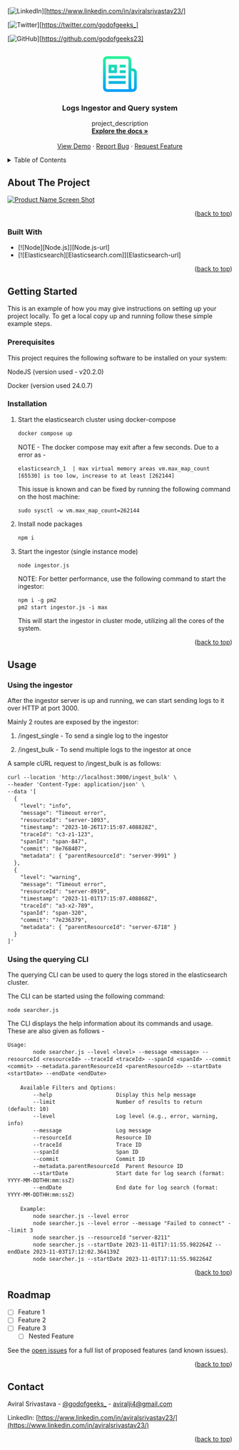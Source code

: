 <!-- Improved compatibility of back to top link: See: https://github.com/othneildrew/Best-README-Template/pull/73 -->
<a name="readme-top"></a>
<!--
*** Thanks for checking out the Best-README-Template. If you have a suggestion
*** that would make this better, please fork the repo and create a pull request
*** or simply open an issue with the tag "enhancement".
*** Don't forget to give the project a star!
*** Thanks again! Now go create something AMAZING! :D
-->



<!-- PROJECT SHIELDS -->
<!--
*** I'm using markdown "reference style" links for readability.
*** Reference links are enclosed in brackets [ ] instead of parentheses ( ).
*** See the bottom of this document for the declaration of the reference variables
*** for contributors-url, forks-url, etc. This is an optional, concise syntax you may use.
*** https://www.markdownguide.org/basic-syntax/#reference-style-links
-->

[![LinkedIn][linkedin-shield]][https://www.linkedin.com/in/aviralsrivastav23/]

[![Twitter][twitter-shield]][https://twitter.com/godofgeeks_]

[![GitHub][github-shield]][https://github.com/godofgeeks23]



<!-- PROJECT LOGO -->
<br />
<div align="center">
  <a href="https://github.com/github_username/repo_name">
    <img src="images/logo.png" alt="Logo" width="80" height="80">
  </a>

<h3 align="center">Logs Ingestor and Query system</h3>

  <p align="center">
    project_description
    <br />
    <a href="https://github.com/github_username/repo_name"><strong>Explore the docs »</strong></a>
    <br />
    <br />
    <a href="https://github.com/github_username/repo_name">View Demo</a>
    ·
    <a href="https://github.com/github_username/repo_name/issues">Report Bug</a>
    ·
    <a href="https://github.com/github_username/repo_name/issues">Request Feature</a>
  </p>
</div>



<!-- TABLE OF CONTENTS -->
<details>
  <summary>Table of Contents</summary>
  <ol>
    <li>
      <a href="#about-the-project">About The Project</a>
      <ul>
        <li><a href="#built-with">Built With</a></li>
      </ul>
    </li>
    <li>
      <a href="#getting-started">Getting Started</a>
      <ul>
        <li><a href="#prerequisites">Prerequisites</a></li>
        <li><a href="#installation">Installation</a></li>
      </ul>
    </li>
    <li><a href="#usage">Usage</a></li>
    <li><a href="#roadmap">Roadmap</a></li>
    <li><a href="#contributing">Contributing</a></li>
    <li><a href="#license">License</a></li>
    <li><a href="#contact">Contact</a></li>
    <li><a href="#acknowledgments">Acknowledgments</a></li>
  </ol>
</details>



<!-- ABOUT THE PROJECT -->
## About The Project

[![Product Name Screen Shot][product-screenshot]](https://example.com)


<p align="right">(<a href="#readme-top">back to top</a>)</p>



### Built With

* [![Node][Node.js]][Node.js-url]
* [![Elasticsearch][Elasticsearch.com]][Elasticsearch-url]

<p align="right">(<a href="#readme-top">back to top</a>)</p>



<!-- GETTING STARTED -->
## Getting Started

This is an example of how you may give instructions on setting up your project locally.
To get a local copy up and running follow these simple example steps.

### Prerequisites

This project requires the following software to be installed on your system:

NodeJS (version used - v20.2.0)

Docker (version used 24.0.7)

### Installation

1. Start the elasticsearch cluster using docker-compose
   ```sh
   docker compose up
   ```

    NOTE - The docker compose may exit after a few seconds. Due to a error as -
    ```
    elasticsearch_1  | max virtual memory areas vm.max_map_count [65530] is too low, increase to at least [262144]
    ```
    
    This issue is known and can be fixed by running the following command on the host machine:
    
    ```
    sudo sysctl -w vm.max_map_count=262144
    ```

2. Install node packages
   ```sh
   npm i
   ```

3. Start the ingestor (single instance mode)
   ```sh
   node ingestor.js
   ```

   NOTE: For better performance, use the following command to start the ingestor:
   ```
   npm i -g pm2
   pm2 start ingestor.js -i max
    ```

    This will start the ingestor in cluster mode, utilizing all the cores of the system.


<p align="right">(<a href="#readme-top">back to top</a>)</p>



<!-- USAGE EXAMPLES -->
## Usage

### Using the ingestor

After the ingestor server is up and running, we can start sending logs to it over HTTP at port 3000.

Mainly 2 routes are exposed by the ingestor:

1. /ingest_single - To send a single log to the ingestor

2. /ingest_bulk - To send multiple logs to the ingestor at once

A sample cURL request to /ingest_bulk is as follows:
```
curl --location 'http://localhost:3000/ingest_bulk' \
--header 'Content-Type: application/json' \
--data '[
  {
    "level": "info",
    "message": "Timeout error",
    "resourceId": "server-1093",
    "timestamp": "2023-10-26T17:15:07.408828Z",
    "traceId": "c3-z1-123",
    "spanId": "span-847",
    "commit": "8e768407",
    "metadata": { "parentResourceId": "server-9991" }
  },
  {
    "level": "warning",
    "message": "Timeout error",
    "resourceId": "server-8919",
    "timestamp": "2023-11-01T17:15:07.408868Z",
    "traceId": "a3-x2-789",
    "spanId": "span-320",
    "commit": "7e236379",
    "metadata": { "parentResourceId": "server-6718" }
  }
]'
```

### Using the querying CLI

The querying CLI can be used to query the logs stored in the elasticsearch cluster.

The CLI can be started using the following command:
```
node searcher.js
```

The CLI displays the help information about its commands and usage. These are also given as follows - 

```
Usage:
        node searcher.js --level <level> --message <message> --resourceId <resourceId> --traceId <traceId> --spanId <spanId> --commit <commit> --metadata.parentResourceId <parentResourceId> --startDate <startDate> --endDate <endDate>

    Available Filters and Options:
        --help                    Display this help message
        --limit                   Number of results to return (default: 10)
        --level                   Log level (e.g., error, warning, info)
        --message                 Log message
        --resourceId              Resource ID
        --traceId                 Trace ID
        --spanId                  Span ID
        --commit                  Commit ID
        --metadata.parentResourceId  Parent Resource ID
        --startDate               Start date for log search (format: YYYY-MM-DDTHH:mm:ssZ)
        --endDate                 End date for log search (format: YYYY-MM-DDTHH:mm:ssZ)

    Example:
        node searcher.js --level error
        node searcher.js --level error --message "Failed to connect" --limit 3
        node searcher.js --resourceId "server-8211"
        node searcher.js --startDate 2023-11-01T17:11:55.982264Z --endDate 2023-11-03T17:12:02.364139Z
        node searcher.js --startDate 2023-11-01T17:11:55.982264Z
```

<p align="right">(<a href="#readme-top">back to top</a>)</p>



<!-- ROADMAP -->
## Roadmap

- [ ] Feature 1
- [ ] Feature 2
- [ ] Feature 3
    - [ ] Nested Feature

See the [open issues](https://github.com/github_username/repo_name/issues) for a full list of proposed features (and known issues).

<p align="right">(<a href="#readme-top">back to top</a>)</p>



<!-- CONTACT -->
## Contact

Aviral Srivastava - [@godofgeeks_](https://twitter.com/godofgeeks_) - aviralji4@gmail.com

LinkedIn: [https://www.linkedin.com/in/aviralsrivastav23/](https://www.linkedin.com/in/aviralsrivastav23/)

<p align="right">(<a href="#readme-top">back to top</a>)</p>




<!-- MARKDOWN LINKS & IMAGES -->
<!-- https://www.markdownguide.org/basic-syntax/#reference-style-links -->
[contributors-shield]: https://img.shields.io/github/contributors/github_username/repo_name.svg?style=for-the-badge
[contributors-url]: https://github.com/github_username/repo_name/graphs/contributors
[forks-shield]: https://img.shields.io/github/forks/github_username/repo_name.svg?style=for-the-badge
[forks-url]: https://github.com/github_username/repo_name/network/members
[stars-shield]: https://img.shields.io/github/stars/github_username/repo_name.svg?style=for-the-badge
[stars-url]: https://github.com/github_username/repo_name/stargazers
[issues-shield]: https://img.shields.io/github/issues/github_username/repo_name.svg?style=for-the-badge
[issues-url]: https://github.com/github_username/repo_name/issues
[license-shield]: https://img.shields.io/github/license/github_username/repo_name.svg?style=for-the-badge
[license-url]: https://github.com/github_username/repo_name/blob/master/LICENSE.txt
[linkedin-shield]: https://img.shields.io/badge/-LinkedIn-black.svg?style=for-the-badge&logo=linkedin&colorB=555
[linkedin-url]: https://linkedin.com/in/linkedin_username
[twitter-shield]: https://img.shields.io/badge/-Twitter-black.svg?style=for-the-badge&logo=twitter&colorB=555
[twitter-url]: https://twitter.com/twitter_username
[github-shield]: https://img.shields.io/badge/-Github-black.svg?style=for-the-badge&logo=github&colorB=555
[github-url]: https://github.com/godofgeeks23
[product-screenshot]: images/screenshot.png
[JQuery.com]: https://img.shields.io/badge/jQuery-0769AD?style=for-the-badge&logo=jquery&logoColor=white
[JQuery-url]: https://jquery.com 
